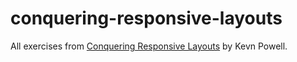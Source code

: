 # conquering-responsive-layouts

All exercises from [Conquering Responsive Layouts](https://courses.kevinpowell.co/conquering-responsive-layouts) by Kevn Powell.